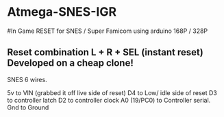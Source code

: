 # Atmega-SNES-IGR
#In Game RESET for SNES / Super Famicom using arduino 168P / 328P

## **Reset combination L + R + SEL (instant reset)** Developed on a cheap clone!

SNES 6 wires. 

5v to VIN (grabbed it off live side of reset)
  D4 to Low/ idle side of reset
    D3 to controller latch
      D2 to controller clock
          A0 (19/PC0) to Controller serial.
             Gnd to Ground
